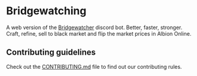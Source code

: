 # Bridgewatching

A web version of the [Bridgewatcher](https://github.com/detectivekaktus/bridgewatcher) discord bot. Better, faster, stronger. Craft, refine, sell to black market and flip the market prices in Albion Online.

## Contributing guidelines
Check out the [CONTRIBUTING.md](https://github.com/sekerea/blob/main/CONTRIBUTING.md) file to find out our contributing rules.
